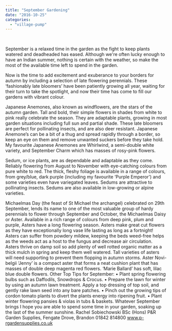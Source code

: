 ```yaml
---
title: "September Gardening"
date: "2016-10-25"
categories: 
  - "village-pump"
---
```


 

September is a relaxed time in the garden as the fight to keep plants watered and deadheaded has eased. Although we're often lucky enough to have an Indian summer, nothing is certain with the weather, so make the most of the available time left to spend in the garden.

Now is the time to add excitement and exuberance to your borders for autumn by including a selection of late flowering perennials. These ‘fashionably late bloomers’ have been patiently growing all year, waiting for their turn to take the spotlight, and now their time has come to fill our gardens with vibrant colour.

Japanese Anemones, also known as windflowers, are the stars of the autumn garden. Tall and bold, their simple flowers in shades from white to pink really celebrate the season. They are adaptable plants, growing in most garden situations including full sun and partial shade. These late bloomers are perfect for pollinating insects, and are also deer resistant. Japanese Anemone’s can be a bit of a thug and spread rapidly through a border, so keep an eye on them and remove unwanted suckers before they take hold. My favourite Japanese Anemones are Whirlwind, a semi-double white variety, and September Charm which has masses of rosy-pink flowers.

Sedum, or ice plants, are as dependable and adaptable as they come. Reliably flowering from August to November with eye-catching colours from pure white to red. The thick, fleshy foliage is available in a range of colours, from grey/blue, dark purple (including my favourite ‘Purple Emperor’) and some varieties even have variegated leaves. Sedums are attractive to pollinating insects. Sedums are also available in low-growing or alpine varieties.

Michaelmas Day (the feast of St Michael the archangel) celebrated on 29th September, lends its name to one of the most valuable group of hardy perennials to flower through September and October, the Michaelmas Daisy or Aster. Available in a rich range of colours from deep pink, plum and purple, Asters have a long flowering season. Asters make great cut flowers as they have exceptionally long vase life lasting as long as a fortnight! Asters can suffer from powdery mildew, keeping the beds weed-free helps as the weeds act as a host to the fungus and decrease air circulation. Asters thrive on damp soil so add plenty of well rotted organic matter as a thick mulch in spring and keep them well watered. Tall varieties of asters will need supporting to prevent them flopping in autumn storms. Aster Novi-belgii ‘Jenny’ is a compact aster that forms a neat cushion plant that has masses of double deep magenta red flowers. ‘Marie Ballard’ has soft, lilac blue double flowers. Other Top Tips for September: • Plant spring flowering bulbs such as Daffodils, Snowdrops & Crocus. • Prepare the lawn for winter by using an autumn lawn treatment. Apply a top dressing of top soil, and gently rake lawn seed into any bare patches. • Pinch out the growing tips of cordon tomato plants to divert the plants energy into ripening fruit. • Plant winter flowering pansies & violas in tubs & baskets. Whatever September brings I hope you are able to spend some time in your garden, soaking up the last of the summer sunshine. Rachel Sobiechowski BSc (Hons) P&R Garden Supplies, Fengate Drove, Brandon 01842 814800 www.p-rgardensupplies.co.uk
